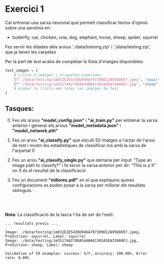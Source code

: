 # Exercici 1

Cal entrenar una xarxa neuronal que permeti classificar textos d'opinió sobre una aerolinia en: 

- butterfly, cat, chicken, cow, dog, elephant, horse, sheep, spider, squirrel

Fes servir les ddades dels arxius './data/training.zip' i './data/testing.zip', que ja tenen les carpetes

Per la part de test acaba de completar la llista d'imatges disponibles:
```python
test_images = [
    # Llista d'imatges i etiquetes esperades
    [f"./data/testing/im832E2E543DD946A797309D12A95D8697.jpeg", "squirrel"],
    [f"./data/testing/im351744278DA544B6A1365A3EA33880E3.jpg", "sheep"]
    # Acabar la llista amb totes les imatges de test
]
```

## Tasques:

0) Fes els arxius **"model_config.json"** i **"ai_train.py"** per entrenar la xarxa anterior i generar els arxius **"model_metadata.json"** i **"model_network.pth"**

1) Fes un arxiu **"ai_classify.py"** que esculli 50 imatges a l'arzar de l'arxiu de test i mostri les estadistiques de classificar-los amb la xarxa de l'arpartat 0

2) Fes un arxiu **"ai_classify_single.py"** que demana per input: "Type an image path to classify?" i fa servir la xarxa anterior per dir: "This is a X" on X és el resultat de la classificació

3) Fes un document **"millores.pdf"** en el que expliquins quines configuracions es poden posar a la xarxa per millorar els resultats obtinguts.

<br/><br/>

**Nota**: La classificació de la tasca 1 ha de ser de l'estil:

```text
... resultats previs ...

Image: ./data/testing/im832E2E543DD946A797309D12A95D8697.jpeg, Prediction: squirrel, Label: squirrel
Image: ./data/testing/im351744278DA544B6A1365A3EA33880E3.jpg, Prediction: sheep, Label: sheep

Validation of 50 examples: success: X/Y, accuracy: 100.00%, Error rate: 0.00%
```